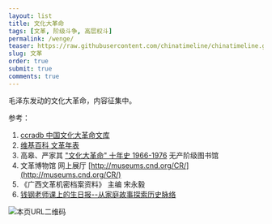 ```yaml
---
layout: list
title: 文化大革命
tags: [文革, 阶级斗争, 高层权斗]
permalink: /wenge/
teaser: https://raw.githubusercontent.com/chinatimeline/chinatimeline.github.io/master/images/wenge.jpg
slug: 文革
order: true
submit: true
comments: true
---
```


毛泽东发动的文化大革命，内容征集中。

参考：
1. [ccradb 中国文化大革命文库 ](https://speechfree.github.io/cultural-revolution-database/)
2. [维基百科 文革年表](https://zh.wikipedia.org/zh-hans/%E6%96%87%E5%8C%96%E5%A4%A7%E9%9D%A9%E5%91%BD%E5%B9%B4%E8%A1%A8)
3. 高皋、严家其 ["文化大革命" 十年史 1966-1976](https://library.proletarian.me/download.php?link=books%2Faf4281f8def5b134196ca05cd0b6eb7a.pdf&book=+%E6%96%87%E5%8C%96%E5%A4%A7%E9%9D%A9%E5%91%BD+%E5%8D%81%E5%B9%B4%E5%8F%B2) 无产阶级图书馆
4. 文革博物馆 网上展厅 [http://museums.cnd.org/CR/](http://museums.cnd.org/CR/)
5. 《广西文革机密档案资料》 主编 宋永毅
6. [钱钢老师课上的生日报--从家庭故事探索历史脉络](https://medium.com/birthday-paper)

![本页URL二维码](https://i.imgur.com/SlDl3PO.png)
